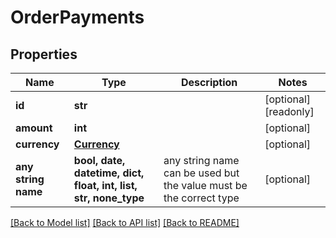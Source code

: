 # OrderPayments


## Properties
Name | Type | Description | Notes
------------ | ------------- | ------------- | -------------
**id** | **str** |  | [optional] [readonly] 
**amount** | **int** |  | [optional] 
**currency** | [**Currency**](Currency.md) |  | [optional] 
**any string name** | **bool, date, datetime, dict, float, int, list, str, none_type** | any string name can be used but the value must be the correct type | [optional]

[[Back to Model list]](../../README.md#documentation-for-models) [[Back to API list]](../../README.md#documentation-for-api-endpoints) [[Back to README]](../../README.md)


